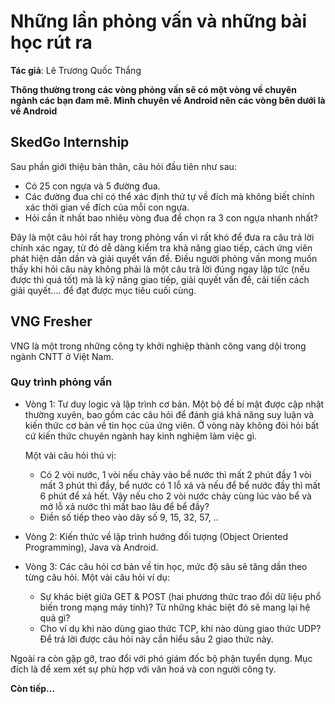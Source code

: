 # Những lần phỏng vấn và những bài học rút ra

**Tác giả**: Lê Trương Quốc Thắng

**Thông thường trong các vòng phỏng vấn sẽ có một vòng về chuyên ngành các bạn đam mê. Mình chuyên về Android nên các vòng bên dưới là về Android**

## SkedGo Internship

Sau phần giới thiệu bản thân, câu hỏi đầu tiên như sau:

- Có 25 con ngựa và 5 đường đua.
- Các đường đua chỉ có thể xác định thứ tự về đích mà không biết chính xác thời gian về đích của mỗi con ngựa.
- Hỏi cần ít nhất bao nhiêu vòng đua để chọn ra 3 con ngựa nhanh nhất?

Đây là một câu hỏi rất hay trong phỏng vấn vì rất khó để đưa ra câu trả lời chính xác ngay, từ đó dễ dàng kiểm tra khả năng giao tiếp, cách ứng viên phát hiện dần dần và giải quyết vấn đề. Điều người phỏng vấn mong muốn thấy khi hỏi câu này không phải là một câu trả lời đúng ngay lập tức (nếu được thì quá tốt) mà là kỹ năng giao tiếp, giải quyết vấn đề, cải tiến cách giải quyết.... để đạt được mục tiêu cuối cùng.

## VNG Fresher

VNG là một trong những công ty khởi nghiệp thành công vang dội trong ngành CNTT ở Việt Nam.

### Quy trình phỏng vấn

-  Vòng 1: Tư duy logic và lập trình cơ bản. Một bộ đề bí mật được cập nhật thường xuyên, bao gồm các câu hỏi để đánh giá khả năng suy luận và kiến thức cơ bản về tin học của ứng viên. Ở vòng này không đòi hỏi bất cứ kiến thức chuyên ngành hay kinh nghiệm làm việc gì.

    Một vài câu hỏi thú vị:

    - Có 2 vòi nước, 1 vòi nếu chảy vào bể nước thì mất 2 phút đầy 1 vòi mất 3 phút thì đầy, bể nước có 1 lỗ xả và nếu để bể nước đầy thì mất 6 phút để xả hết. Vậy nếu cho 2 vòi nước chảy cùng lúc vào bể và mở lỗ xả nước thì mất bao lâu để bể đầy?
    - Điền số tiếp theo vào dãy số 9, 15, 32, 57, ..

- Vòng 2: Kiến thức về lập trình hướng đối tượng (Object Oriented Programming), Java và Android.

- Vòng 3: Các câu hỏi cơ bản về tin học, mức độ sâu sẽ tăng dần theo từng câu hỏi. Một vài câu hỏi ví dụ:

    - Sự khác biệt giữa GET & POST (hai phương thức trao đổi dữ liệu phổ biến trong mạng máy tính)? Từ những khác biệt đó sẽ mang lại hệ quả gì? 
    - Cho ví dụ khi nào dùng giao thức TCP, khi nào dùng giao thức UDP? Để trả lời được câu hỏi này cần hiểu sâu 2 giao thức này.

Ngoài ra còn gặp gỡ, trao đổi với phó giám đốc bộ phận tuyển dụng. Mục đích là để xem xét sự phù hợp với văn hoá và con người công ty.

**Còn tiếp...**